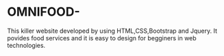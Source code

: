 # OMNIFOOD-
This killer website developed by using HTML,CSS,Bootstrap and Jquery. It povides food services and it is easy to design for begginers in web technologies. 

